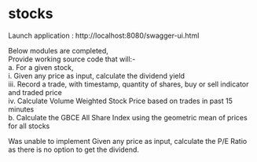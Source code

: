 # stocks

Launch application : http://localhost:8080/swagger-ui.html

Below modules are completed, <br>
Provide working source code that will:- <br>
a. For a given stock,<br>
	i. Given any price as input, calculate the dividend yield<br>
	iii. Record a trade, with timestamp, quantity of shares, buy or sell indicator and traded price<br>
	iv. Calculate Volume Weighted Stock Price based on trades in past 15 minutes<br>
b. Calculate the GBCE All Share Index using the geometric mean of prices for all stocks<br>


Was unable to implement Given any price as input, calculate the P/E Ratio as there is no option to get the dividend.
